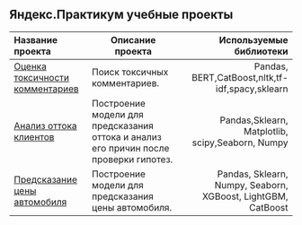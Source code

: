 ## Яндекс.Практикум учебные проекты

Название проекта | Описание проекта | Используемые библиотеки
:-----------------|------------------|------------------------:
[Оценка токсичности комментариев](10.11.2023_NLP.ipynb)| Поиск токсичных комментариев.  | Pandas, BERT,CatBoost,nltk,tf-idf,spacy,sklearn
[Анализ оттока клиентов](21.01.24_Ottok_clientov.ipynb)| Построение модели для предсказания оттока и анализ его причин после проверки гипотез. | Pandas,Sklearn, Matplotlib, scipy,Seaborn, Numpy
[Предсказание цены автомобиля](24.09.23_Predscazanie_ceni.ipynb) | Построение модели для предсказания цены автомобиля. | Pandas, Sklearn, Numpy, Seaborn, XGBoost, LightGBM, CatBoost 

